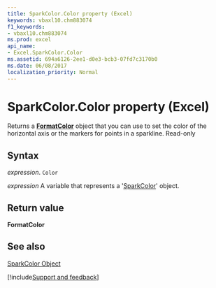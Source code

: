 ```yaml
---
title: SparkColor.Color property (Excel)
keywords: vbaxl10.chm883074
f1_keywords:
- vbaxl10.chm883074
ms.prod: excel
api_name:
- Excel.SparkColor.Color
ms.assetid: 694a6126-2ee1-d0e3-bcb3-07fd7c3170b0
ms.date: 06/08/2017
localization_priority: Normal
---
```



# SparkColor.Color property (Excel)

Returns a  **[FormatColor](Excel.FormatColor.md)** object that you can use to set the color of the horizontal axis or the markers for points in a sparkline. Read-only


## Syntax

_expression_. `Color`

_expression_ A variable that represents a '[SparkColor](Excel.SparkColor.md)' object.


## Return value

 **FormatColor**


## See also


[SparkColor Object](Excel.SparkColor.md)

[!include[Support and feedback](~/includes/feedback-boilerplate.md)]